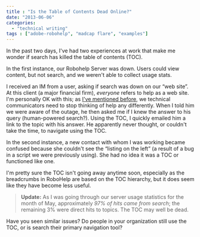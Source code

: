 ```yaml
---
title : "Is the Table of Contents Dead Online?"
date: "2013-06-06"
categories:
  - "technical writing"
tags : ["adobe-robohelp", "madcap flare", "examples"]
---
```


In the past two days, I've had two experiences at work that make me wonder if search has killed the table of contents (TOC).

In the first instance, our Robohelp Server was down. Users could view content, but not search, and we weren't able to collect usage stats.

I received an IM from a user, asking if search was down on our &ldquo;web site&rdquo;. At this client (a major financial firm), _everyone_ refers to help as a web site. I'm personally OK with this; as [I've mentioned before](/technical-writing-examples/2012-06-22-leveraging-jquery-scripts-and-css3-in-your-online-help/ "Leveraging jQuery scripts and CSS3 in your Online Help #techcomm"), we technical communicators need to stop thinking of help any differently. When I told him we were aware of the outage, he then asked me if I knew the answer to his query (human-powered search?). Using the TOC, I quickly emailed him a link to the topic with his answer. He apparently never thought, or couldn't take the time, to navigate using the TOC.

In the second instance, a new contact with whom I was working became confused because she couldn't see the &ldquo;listing on the left&rdquo; (a result of a bug in a script we were previously using). She had no idea it was a TOC or functioned like one.

I'm pretty sure the TOC isn't going away anytime soon, especially as the breadcrumbs in RoboHelp are based on the TOC hierarchy, but it does seem like they have become less useful.

> **Update:** As I was going through our server usage statistics for the month of May, approximately _97%_ _of hits came from search_; the remaining 3% were direct hits to topics. The TOC may well be dead.

Have you seen similar issues? Do people in your organization still use the TOC, or is search their primary navigation tool?
